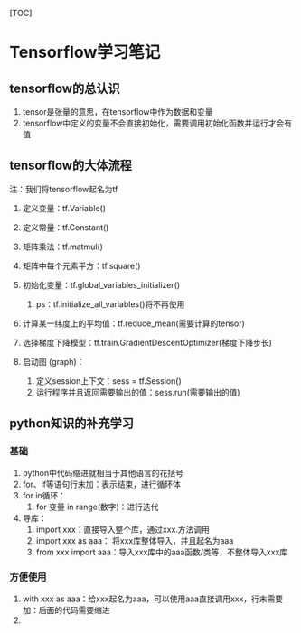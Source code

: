 [TOC]

# Tensorflow学习笔记

## tensorflow的总认识

1. tensor是张量的意思，在tensorflow中作为数据和变量
2. tensorflow中定义的变量不会直接初始化，需要调用初始化函数并运行才会有值

## tensorflow的大体流程

注：我们将tensorflow起名为tf

1. 定义变量：tf.Variable()
2. 定义常量：tf.Constant()
3. 矩阵乘法：tf.matmul()
4. 矩阵中每个元素平方：tf.square()
5. 初始化变量：tf.global_variables_initializer()

	  1. ps：tf.initialize_all_variables()将不再使用
6. 计算某一纬度上的平均值：tf.reduce_mean(需要计算的tensor)
7. 选择梯度下降模型：tf.train.GradientDescentOptimizer(梯度下降步长)
8. 启动图 (graph)：
	  1. 定义session上下文：sess = tf.Session()
	  2. 运行程序并且返回需要输出的值：sess.run(需要输出的值)

## python知识的补充学习

### 基础

1. python中代码缩进就相当于其他语言的花括号
2. for、if等语句行末加：表示结束，进行循环体
3. for in循环：
	1. for 变量 in range(数字)：进行迭代
4. 导库：
	1. import xxx：直接导入整个库，通过xxx.方法调用
	2. import xxx as aaa： 将xxx库整体导入，并且起名为aaa
	3. from xxx import aaa：导入xxx库中的aaa函数/类等，不整体导入xxx库

### 方便使用

1. with xxx as aaa：给xxx起名为aaa，可以使用aaa直接调用xxx，行末需要加：后面的代码需要缩进
2. 

